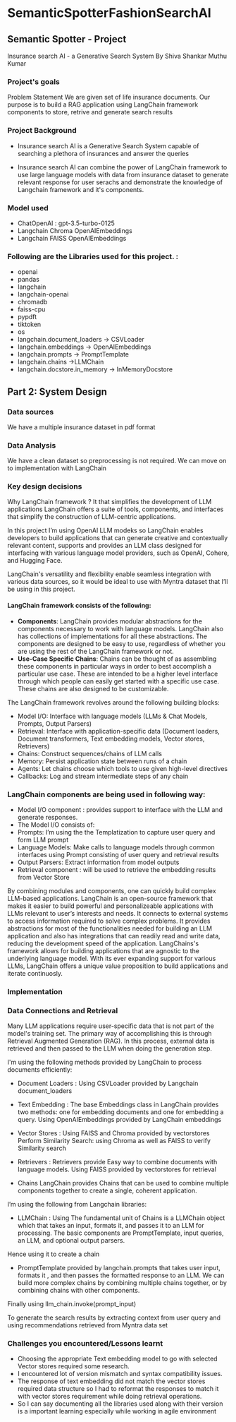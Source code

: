 # SemanticSpotterFashionSearchAI

## Semantic Spotter - Project
Insurance search AI - a Generative Search System 
By Shiva Shankar Muthu Kumar

### Project's goals
Problem Statement
We are given set of life insurance documents. Our purpose is to build a RAG application using LangChain framework components to store, retrive and generate search results

### Project Background
- Insurance search AI is a Generative Search System capable of searching a plethora of insurances and answer the queries

- Insurance search AI can combine the power of LangChain framework to use large language models with data from insurance dataset to generate relevant response for user serachs and demonstrate the knowledge of Langchain framework and it's components.

### Model used
* ChatOpenAI : gpt-3.5-turbo-0125
* Langchain Chroma OpenAIEmbeddings
* Langchain FAISS OpenAIEmbeddings

### Following are the Libraries used for this project.  :
- openai
- pandas
- langchain 
- langchain-openai
- chromadb 
- faiss-cpu 
- pypdft
- tiktoken
- os
-  langchain.document_loaders -> CSVLoader
- langchain.embeddings -> OpenAIEmbeddings
- langchain.prompts -> PromptTemplate
-  langchain.chains ->LLMChain
- langchain.docstore.in_memory -> InMemoryDocstore



## Part 2: System Design
### Data sources

We have a multiple insurance dataset in pdf format

### Data Analysis
We have a clean dataset so preprocessing is not required. We can move on to implementation with LangChain


### Key design decisions 

Why LangChain framework ? It that simplifies the development of LLM applications LangChain offers a suite of tools, components, and interfaces that simplify the construction of LLM-centric applications. 

In this project I’m using OpenAI LLM modeks so LangChain enables developers to build applications that can generate creative and contextually relevant content, supports and provides an LLM class designed for interfacing with various language model providers, such as OpenAI, Cohere, and Hugging Face.

LangChain's versatility and flexibility enable seamless integration with various data sources, so it would be ideal to use with Myntra dataset that I’ll be using in this project.

#### LangChain framework consists of the following:
- **Components**: LangChain provides modular abstractions for the components necessary to work with language models. LangChain also has collections of implementations for all these abstractions. The components are designed to be easy to use, regardless of whether you are using the rest of the LangChain framework or not.
- **Use-Case Specific Chains**: Chains can be thought of as assembling these components in particular ways in order to best accomplish a particular use case. These are intended to be a higher level interface through which people can easily get started with a specific use case. These chains are also designed to be customizable.

The LangChain framework revolves around the following building blocks:
* Model I/O: Interface with language models (LLMs & Chat Models, Prompts, Output Parsers)
* Retrieval: Interface with application-specific data (Document loaders, Document transformers, Text embedding models, Vector stores, Retrievers)
* Chains: Construct sequences/chains of LLM calls
* Memory: Persist application state between runs of a chain
* Agents: Let chains choose which tools to use given high-level directives
* Callbacks: Log and stream intermediate steps of any chain



### LangChain components are being used in following way:
- Model I/O component : provides support to interface with the LLM and generate responses.
- The Model I/O consists of:
- Prompts: I’m using the the Templatization to capture user query and form LLM prompt 
- Language Models: Make calls to language models through common interfaces using Prompt consisting of user query and retrieval results
- Output Parsers: Extract information from model outputs
- Retrieval component : will be used to retrieve the embedding results from Vector Store

By combining modules and components, one can quickly build complex LLM-based applications. LangChain is an open-source framework that makes it easier to build powerful and personalizeable applications with LLMs relevant to user’s interests and needs. It connects to external systems to access information required to solve complex problems. It provides abstractions for most of the functionalities needed for building an LLM application and also has integrations that can readily read and write data, reducing the development speed of the application. LangChains's framework allows for building applications that are agnostic to the underlying language model. With its ever expanding support for various LLMs, LangChain offers a unique value proposition to build applications and iterate continuosly.


### Implementation


### Data Connections and Retrieval
Many LLM applications require user-specific data that is not part of the model's training set. The primary way of accomplishing this is through Retrieval Augmented Generation (RAG). In this process, external data is retrieved and then passed to the LLM when doing the generation step.

I'm using the following methods provided by LangChain to process documents efficiently:
* Document Loaders : Using CSVLoader provided by Langchain document_loaders
* Text Embedding : The base Embeddings class in LangChain provides two methods: one for embedding documents and one for embedding a query.
Using OpenAIEmbeddings provided by LangChain embeddings 
* Vector Stores : Using FAISS and Chroma provided by vectorstores
Perform Similarity Search: using Chroma as well as FAISS to verify Similarity search
* Retrievers : Retrievers provide Easy way to combine documents with language models. Using FAISS  provided by vectorstores
for retrieval

* Chains
LangChain provides Chains that can be used to combine multiple components together to create a single, coherent application.

I’m using the following from Langchain libraries: 
* LLMChain : Using The fundamental unit of Chains is a LLMChain object which that takes an input, formats it, and passes it to an LLM for processing. The basic components are PromptTemplate, input queries, an LLM, and optional output parsers.

Hence using it to create a chain 
* PromptTemplate  provided by langchain.prompts that takes user input, formats it , and then passes the formatted response to an LLM. 
We can build more complex chains by combining multiple chains together, or by combining chains with other components.

Finally using 
llm_chain.invoke(prompt_input)

To generate the search results by extracting context from user query and using recommendations retrieved from Myntra data set 

### Challenges you encountered/Lessons learnt
- Choosing the appropriate Text embedding model to go with selected Vector stores required some research.
- I encountered lot of version mismatch and syntax compatibility issues. 
- The response of text embedding did not match the vector stores required data structure so I had to reformat the responses to match it with vector stores requirement while doing retrieval operations.
- So I can say documenting all the libraries used along with their version is a important learning especially while working in agile environment